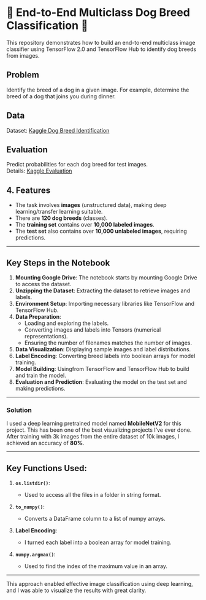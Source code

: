 # 🐶 End-to-End Multiclass Dog Breed Classification 🐶

This repository demonstrates how to build an end-to-end multiclass image classifier using TensorFlow 2.0 and TensorFlow Hub to identify dog breeds from images.

## Problem
Identify the breed of a dog in a given image. For example, determine the breed of a dog that joins you during dinner.

## Data
Dataset: [Kaggle Dog Breed Identification](https://www.kaggle.com/c/dog-breed-identification)

## Evaluation
Predict probabilities for each dog breed for test images.  
Details: [Kaggle Evaluation](https://www.kaggle.com/c/dog-breed-identification/overview/evaluation)

## 4. Features
- The task involves **images** (unstructured data), making deep learning/transfer learning suitable.
- There are **120 dog breeds** (classes).
- The **training set** contains over **10,000 labeled images**.
- The **test set** also contains over **10,000 unlabeled images**, requiring predictions.
 

---

## Key Steps in the Notebook
1. **Mounting Google Drive**: The notebook starts by mounting Google Drive to access the dataset.
2. **Unzipping the Dataset**: Extracting the dataset to retrieve images and labels.
3. **Environment Setup**: Importing necessary libraries like TensorFlow and TensorFlow Hub.
4. **Data Preparation**:
   - Loading and exploring the labels.
   - Converting images and labels into Tensors (numerical representations).
   - Ensuring the number of filenames matches the number of images.
5. **Data Visualization**: Displaying sample images and label distributions.
6. **Label Encoding**: Converting breed labels into boolean arrays for model training.
7. **Model Building**: Usingfrom TensorFlow and TensorFlow Hub to build and train the model.
8. **Evaluation and Prediction**: Evaluating the model on the test set and making predictions.

---

### Solution

I used a deep learning pretrained model named **MobileNetV2** for this project. This has been one of the best visualizing projects I’ve ever done. After training with 3k images from the entire dataset of 10k images, I achieved an accuracy of **80%**.

---

## Key Functions Used:
1. **`os.listdir()`**: 
   - Used to access all the files in a folder in string format.

2. **`to_numpy()`**: 
   - Converts a DataFrame column to a list of numpy arrays.

3. **Label Encoding**: 
   - I turned each label into a boolean array for model training.

4. **`numpy.argmax()`**: 
   - Used to find the index of the maximum value in an array.

---

This approach enabled effective image classification using deep learning, and I was able to visualize the results with great clarity.

